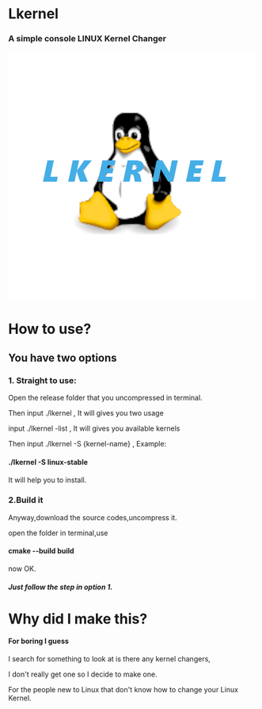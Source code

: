 # Lkernel
### A simple console LINUX Kernel Changer

![image](lkernel.png)

# How to use?
## You have two options
### 1. Straight to use:
Open the release folder that you uncompressed in terminal.

Then input ./lkernel , It will gives you two usage

input ./lkernel -list , It will gives you available kernels

Then input ./lkernel -S {kernel-name} , Example: 

#### ./lkernel -S linux-stable

It will help you to install.

### 2.Build it

Anyway,download the source codes,uncompress it.

open the folder in terminal,use

#### cmake --build build

now OK.

##### Just follow the step in option 1.

# Why did I make this?

#### For boring I guess

I search for something to look at is there any kernel changers,

I don't really get one so I decide to make one.

For the people new to Linux that don't know how to change your Linux Kernel.
